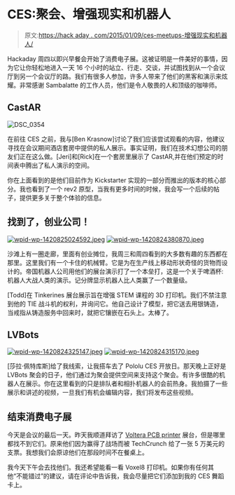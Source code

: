 # CES:聚会、增强现实和机器人

> 原文:[https://hack aday . com/2015/01/09/ces-meetups-增强现实和机器人/](https://hackaday.com/2015/01/09/ces-meetups-augmented-reality-and-robots/)

Hackaday 周四以即兴早餐会开始了消费电子展。这被证明是一件美好的事情，因为它让你轻松地进入一天 16 个小时的站立、行走、交谈，并试图找到从一个会议厅到另一个会议厅的路。我们有很多人参加，许多人带来了他们的黑客和演示来炫耀。非常感谢 Sambalatte 的工作人员，他们是令人敬畏的人和顶级的咖啡师。

## CastAR

![DSC_0354](../Images/49d77a39ed952d93972c6a5118ed9b98.png)

在前往 CES 之前，我与[Ben Krasnow]讨论了我们应该尝试观看的内容，他建议寻找在会议期间酒店套房中提供的私人展示。事实证明，我们在技术幻想公司的朋友们正在这么做。[Jeri]和[Rick]在一个套房里展示了 CastAR,并在他们预定的时间表中腾出了私人演示的空间。

你在上面看到的是他们目前作为 Kickstarter 实现的一部分而推出的版本的核心部分。我也看到了一个 rev2 原型，当我有更多时间的时候，我会写一个后续的帖子，提供更多关于整个体验的信息。

## 找到了，创业公司！

 [![wpid-wp-1420825024592.jpeg](../Images/8479ab5632b0c01703a3cd3091711666.png "wpid-wp-1420825024592.jpeg")](https://hackaday.com/wpid-wp-1420825024592-jpeg/)  [![wpid-wp-1420824380870.jpeg](../Images/61eb0098f2654c244e77210da33997f7.png "wpid-wp-1420824380870.jpeg")](https://hackaday.com/wpid-wp-1420824380870-jpeg/) 

沙滩上有一圈走廊，里面有创业摊位，我周三和周四看到的大多数有趣的东西都在那里。这里我们有一个卡住的机械臂。它是为在生产线上移动形状奇怪的货物而设计的。帝国机器人公司用他们的展台演示打了一个本垒打，这是一个关于啤酒杯:机器人大战人类的演示。记分牌显示机器人比人类赢了一个数量级。

[Todd]在 Tinkerines 展台展示旨在增强 STEM 课程的 3D 打印机。我们不禁注意到他的 TIE 战斗机的权利，并询问它。他自己设计了模型，把它送去用银铸造，当戒指从铸造服务中回来时，就把它镶嵌在石头上。太棒了。

## LVBots

 [![wpid-wp-1420824325147.jpeg](../Images/337751792f92dc1a447f5e1606b2290f.png "wpid-wp-1420824325147.jpeg")](https://hackaday.com/wpid-wp-1420824325147-jpeg/)  [![wpid-wp-1420824315170.jpeg](../Images/3f8d86f460166c4dd4299d0859c39516.png "wpid-wp-1420824315170.jpeg")](https://hackaday.com/wpid-wp-1420824315170-jpeg/) 

[莎拉·佩特库斯]给了我线索，让我搭车去了 Pololu CES 开放日。那天晚上正好是 LVBots 聚会的日子，他们通过为聚会提供空间来支持这个聚会。有许多很酷的机器人在展示。你在这里看到的只是排队者和相扑机器人的会前热身。我拍摄了一些展示和讲述的视频，一旦我们有机会编辑内容，我们将发布这些视频。

## 结束消费电子展

今天是会议的最后一天。昨天我顺道拜访了 [Voltera PCB printer](http://volterainc.com/) 展台，但是哪里都找不到它们。原来他们因为赢得了战场而被 TechCrunch 给了一张 5 万美元的支票。我想我们会原谅他们在那段时间不在餐桌上。

我今天下午会去找他们。我还希望能看一看 Voxel8 打印机。如果你有任何其他“不能错过”的建议，请在评论中告诉我，我会尽量把它们添加到我的 CES 舞蹈卡上。
